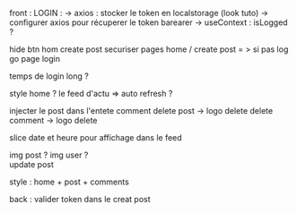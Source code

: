front : 
LOGIN : 
-> axios : stocker le token en localstorage (look tuto)
-> configurer axios pour récuperer le token barearer 
-> useContext : isLogged ?

hide btn hom create post
securiser pages home / create post = > si pas log go page login

temps de login long ?

style home ? le feed d'actu => auto refresh ?

<!-- Navbar : changer les btn si user is logged -->
<!-- Home : recupérer tous les posts : refresh provider ? -->
<!-- Posts : creer un post -->
 <!-- comments : creer un comment -->
 <!-- get one post ?   -->
 injecter le post dans l'entete comment
 delete post -> logo delete
 delete comment -> logo delete

slice date et heure pour affichage dans le feed

img post ? img user ?  
update post

<!-- profile : edit profile update = username + password -->

<!-- logout : permettre la deco du user -->

style : home + post + comments

back : 
valider token dans le creat post
